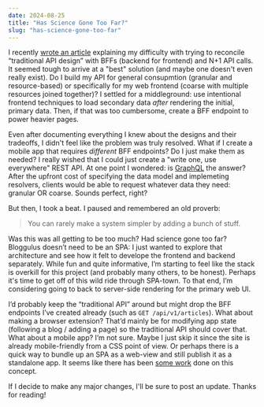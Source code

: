 ```yaml
---
date: 2024-08-25
title: "Has Science Gone Too Far?"
slug: "has-science-gone-too-far"
---
```


I recently [wrote an article](/posts/brain-dump-bffs-and-api-calls/) explaining my difficulty with trying to reconcile “traditional API design” with BFFs (backend for frontend) and N+1 API calls.
It seemed tough to arrive at a "best" solution (and maybe one doesn't even really exist).
Do I build my API for general consupmtion (granular and resource-based) or specifically for my web frontend (coarse with multiple resources joined together)?
I settled for a middleground: use intentional frontend techniques to load secondary data _after_ rendering the initial, primary data.
Then, if that was too cumbersome, create a BFF endpoint to power heavier pages.

Even after documenting everything I knew about the designs and their tradeoffs, I didn't feel like the problem was truly resolved.
What if I create a mobile app that requires _different_ BFF endpoints?
Do I just make them as needed?
I really wished that I could just create a "write one, use everywhere" REST API.
At one point I wondered: is [GraphQL](https://graphql.org/) the answer?
After the upfront cost of specifying the data model and implemeting resolvers, clients would be able to request whatever data they need: granular OR coarse.
Sounds perfect, right?

But then, I took a beat.
I paused and remembered an old proverb:

> You can rarely make a system simpler by adding a bunch of stuff.

Was this was all getting to be too much?
Had science gone too far?
Bloggulus doesn’t need to be an SPA: I just wanted to explore that architecture and see how it felt to develope the frontend and backend separately.
While fun and quite informative, I’m starting to feel like the stack is overkill for this project (and probably many others, to be honest).
Perhaps it's time to get off of this wild ride through SPA-town.
To that end, I’m considering going to back to server-side rendering for the primary web UI.

I’d probably keep the “traditional API” around but might drop the BFF endpoints I’ve created already (such as `GET /api/v1/articles`).
What about making a browser extension?
That’d mainly be for modifying app state (following a blog / adding a page) so the traditional API should cover that.
What about a mobile app?
I’m not sure.
Maybe I just skip it since the site is already mobile-friendly from a CSS point of view.
Or perhaps there is a quick way to bundle up an SPA as a web-view and still publish it as a standalone app.
It seems like there has been [some work](https://developers.google.com/codelabs/pwa-in-play) done on this concept.

If I decide to make any major changes, I'll be sure to post an update.
Thanks for reading!
